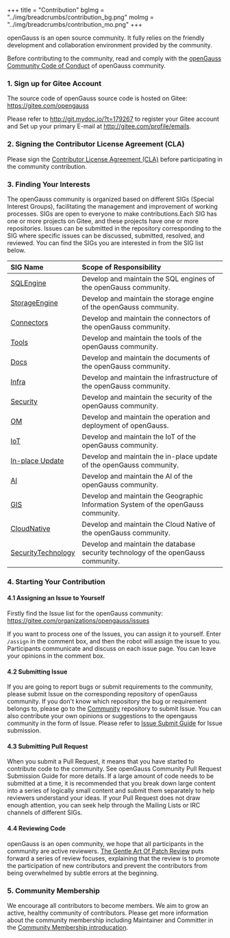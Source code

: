 +++
title = "Contribution"
bgImg = "../img/breadcrumbs/contribution_bg.png"
moImg = "../img/breadcrumbs/contribution_mo.png"
+++

openGauss is an open source community. It fully relies on the friendly development and collaboration environment provided by the community.

Before contributing to the community, read and comply with the [openGauss Community Code of Conduct](https://gitee.com/opengauss/community/blob/master/code-of-conduct.en.md) of openGauss community.

### 1. Sign up for Gitee Account

The source code of openGauss source code is hosted on Gitee: https://gitee.com/opengauss

Please refer to <http://git.mydoc.io/?t=179267> to register your Gitee account and Set up your primary E-mail at <http://gitee.com/profile/emails>.

### 2. Signing the Contributor License Agreement (CLA)

Please sign the [Contributor License Agreement (CLA)](https://clasign.osinfra.cn/sign/Z2l0ZWUlMkZvcGVuZ2F1c3M=) before participating in the community contribution.

### 3. Finding Your Interests

The openGauss community is organized based on different SIGs (Special Interest Groups), facilitating the management and improvement of working processes.
SIGs are open to everyone to make contributions.Each SIG has one or more projects on Gitee, and these projects have one or more repositories.
Issues can be submitted in the repository corresponding to the SIG where specific issues can be discussed, submitted, resolved, and reviewed.
You can find the SIGs you are interested in from the SIG list below.

| SIG Name | Scope of Responsibility |
| :------- | :--------------- |
| [SQLEngine](https://gitee.com/opengauss/tc/tree/master/sigs/SQLEngine) | Develop and maintain the SQL engines of the openGauss community. |
| [StorageEngine](https://gitee.com/opengauss/tc/tree/master/sigs/StorageEngine) | Develop and maintain the storage engine of the openGauss community. |
| [Connectors](https://gitee.com/opengauss/tc/tree/master/sigs/Connectors) | Develop and maintain the connectors of the openGauss community. |
| [Tools](https://gitee.com/opengauss/tc/tree/master/sigs/Tools) | Develop and maintain the tools of the openGauss community. |
| [Docs](https://gitee.com/opengauss/tc/tree/master/sigs/Docs) | Develop and maintain the documents of the openGauss community. |
| [Infra](https://gitee.com/opengauss/tc/tree/master/sigs/Infra) | Develop and maintain the infrastructure of the openGauss community. |
| [Security](https://gitee.com/opengauss/tc/tree/master/sigs/Security) | Develop and maintain the security of the openGauss community. |
| [OM](https://gitee.com/opengauss/tc/tree/master/sigs/OM) | Develop and maintain the operation and deployment of openGauss. |
| [IoT](https://gitee.com/opengauss/tc/tree/master/sigs/IoT) | Develop and maintain the IoT of the openGauss community. |
| [In-place Update](https://gitee.com/opengauss/tc/tree/master/sigs/In-place-Update) | Develop and maintain the in-place update of the openGauss community. |
| [AI](https://gitee.com/opengauss/tc/tree/master/sigs/AI) | Develop and maintain the AI of the openGauss community. |
| [GIS](https://gitee.com/opengauss/tc/tree/master/sigs/GIS) | Develop and maintain the Geographic Information System of the openGauss community. |
| [CloudNative](https://gitee.com/opengauss/tc/tree/master/sigs/CloudNative) | Develop and maintain the Cloud Native of the openGauss community. |
| [SecurityTechnology](https://gitee.com/opengauss/tc/tree/master/sigs/SecurityTechnology) | Develop and maintain the database security technology of the openGauss community. |


### 4. Starting Your Contribution

#### 4.1 Assigning an Issue to Yourself

Firstly find the Issue list for the openGauss community: https://gitee.com/organizations/opengauss/issues

If you want to process one of the Issues, you can assign it to yourself. Enter `/assign` in the comment box, and then the robot will assign the issue to you.
Participants communicate and discuss on each issue page. You can leave your opinions in the comment box.

#### 4.2 Submitting Issue

If you are going to report bugs or submit requirements to the community, please submit Issue on the corresponding repository of openGauss community.
If you don't know which repository the bug or requirement belongs to, please go to the [Community](https://gitee.com/opengauss/community) repository to submit Issue.
You can also contribute your own opinions or suggestions to the opengauss community in the form of Issue.
Please refer to [Issue Submit Guide](https://gitee.com/opengauss/community/blob/master/contributors/issue-submit.en.md) for Issue submission.

#### 4.3 Submitting Pull Request

When you submit a Pull Request, it means that you have started to contribute code to the community. See openGauss Community Pull Request Submission Guide for more details.
If a large amount of code needs to be submitted at a time, it is recommended that you break down large content into a series of logically small content and submit them separately to help reviewers understand your ideas.
If your Pull Request does not draw enough attention, you can seek help through the Mailing Lists or IRC channels of different SIGs.

#### 4.4 Reviewing Code

openGauss is an open community, we hope that all participants in the community are active reviewers.
[The Gentle Art Of Patch Review](https://sage.thesharps.us/2014/09/01/the-gentle-art-of-patch-review/) puts forward a series of review focuses, explaining that the review is to promote the participation of new contributors and prevent the contributors from being overwhelmed by subtle errors at the beginning.

### 5. Community Membership

We encourage all contributors to become members. We aim to grow an active, healthy community of contributors. Please get more information about the community membership including Maintainer and Committer in the [Community Membership introducation](https://gitee.com/opengauss/community/blob/master/community-membership.en.md).
